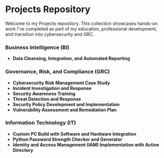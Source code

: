 # Projects Repository
Welcome to my Projects repository. This collection showcases hands-on work I've completed as part of my education, professional development, and transition into cybersecurity and GRC.

### Business Intelligence (BI)
- **Data Cleansing, Integration, and Automated Reporting**
### Governance, Risk, and Compliance (GRC)
- **Cybersecurity Risk Management Case Study**
- **Incident Investigation and Response**
- **Security Awareness Training**
- **Threat Detection and Response**
- **Security Policy Development and Implementation**
- **Vulnerability Assessment and Remediation Plan**
### Information Technology (IT)
- **Custom PC Build with Software and Hardware Integration**
- **Python Password Strength Checker and Generator**
- **Identity and Access Management (IAM) Implementation with Active Directory**
